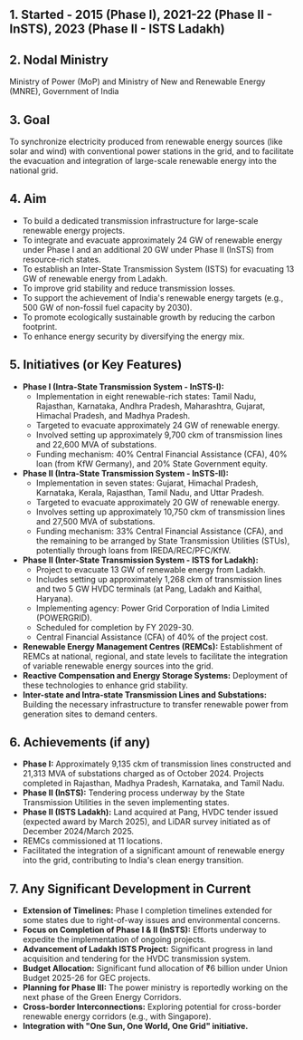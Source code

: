 

## 1. Started - 2015 (Phase I), 2021-22 (Phase II - InSTS), 2023 (Phase II - ISTS Ladakh)

## 2. Nodal Ministry
Ministry of Power (MoP) and Ministry of New and Renewable Energy (MNRE), Government of India

## 3. Goal
To synchronize electricity produced from renewable energy sources (like solar and wind) with conventional power stations in the grid, and to facilitate the evacuation and integration of large-scale renewable energy into the national grid.

## 4. Aim
* To build a dedicated transmission infrastructure for large-scale renewable energy projects.
* To integrate and evacuate approximately 24 GW of renewable energy under Phase I and an additional 20 GW under Phase II (InSTS) from resource-rich states.
* To establish an Inter-State Transmission System (ISTS) for evacuating 13 GW of renewable energy from Ladakh.
* To improve grid stability and reduce transmission losses.
* To support the achievement of India's renewable energy targets (e.g., 500 GW of non-fossil fuel capacity by 2030).
* To promote ecologically sustainable growth by reducing the carbon footprint.
* To enhance energy security by diversifying the energy mix.

## 5. Initiatives (or Key Features)
* **Phase I (Intra-State Transmission System - InSTS-I):**
    * Implementation in eight renewable-rich states: Tamil Nadu, Rajasthan, Karnataka, Andhra Pradesh, Maharashtra, Gujarat, Himachal Pradesh, and Madhya Pradesh.
    * Targeted to evacuate approximately 24 GW of renewable energy.
    * Involved setting up approximately 9,700 ckm of transmission lines and 22,600 MVA of substations.
    * Funding mechanism: 40% Central Financial Assistance (CFA), 40% loan (from KfW Germany), and 20% State Government equity.
* **Phase II (Intra-State Transmission System - InSTS-II):**
    * Implementation in seven states: Gujarat, Himachal Pradesh, Karnataka, Kerala, Rajasthan, Tamil Nadu, and Uttar Pradesh.
    * Targeted to evacuate approximately 20 GW of renewable energy.
    * Involves setting up approximately 10,750 ckm of transmission lines and 27,500 MVA of substations.
    * Funding mechanism: 33% Central Financial Assistance (CFA), and the remaining to be arranged by State Transmission Utilities (STUs), potentially through loans from IREDA/REC/PFC/KfW.
* **Phase II (Inter-State Transmission System - ISTS for Ladakh):**
    * Project to evacuate 13 GW of renewable energy from Ladakh.
    * Includes setting up approximately 1,268 ckm of transmission lines and two 5 GW HVDC terminals (at Pang, Ladakh and Kaithal, Haryana).
    * Implementing agency: Power Grid Corporation of India Limited (POWERGRID).
    * Scheduled for completion by FY 2029-30.
    * Central Financial Assistance (CFA) of 40% of the project cost.
* **Renewable Energy Management Centres (REMCs):** Establishment of REMCs at national, regional, and state levels to facilitate the integration of variable renewable energy sources into the grid.
* **Reactive Compensation and Energy Storage Systems:** Deployment of these technologies to enhance grid stability.
* **Inter-state and Intra-state Transmission Lines and Substations:** Building the necessary infrastructure to transfer renewable power from generation sites to demand centers.

## 6. Achievements (if any)
* **Phase I:** Approximately 9,135 ckm of transmission lines constructed and 21,313 MVA of substations charged as of October 2024. Projects completed in Rajasthan, Madhya Pradesh, Karnataka, and Tamil Nadu.
* **Phase II (InSTS):** Tendering process underway by the State Transmission Utilities in the seven implementing states.
* **Phase II (ISTS Ladakh):** Land acquired at Pang, HVDC tender issued (expected award by March 2025), and LiDAR survey initiated as of December 2024/March 2025.
* REMCs commissioned at 11 locations.
* Facilitated the integration of a significant amount of renewable energy into the grid, contributing to India's clean energy transition.

## 7. Any Significant Development in Current
* **Extension of Timelines:** Phase I completion timelines extended for some states due to right-of-way issues and environmental concerns.
* **Focus on Completion of Phase I & II (InSTS):** Efforts underway to expedite the implementation of ongoing projects.
* **Advancement of Ladakh ISTS Project:** Significant progress in land acquisition and tendering for the HVDC transmission system.
* **Budget Allocation:** Significant fund allocation of ₹6 billion under Union Budget 2025-26 for GEC projects.
* **Planning for Phase III:** The power ministry is reportedly working on the next phase of the Green Energy Corridors.
* **Cross-border Interconnections:** Exploring potential for cross-border renewable energy corridors (e.g., with Singapore).
* **Integration with "One Sun, One World, One Grid" initiative.**